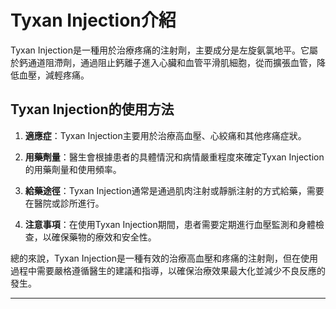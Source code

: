 # Tyxan Injection介紹
Tyxan Injection是一種用於治療疼痛的注射劑，主要成分是左旋氨氯地平。它屬於鈣通道阻滯劑，通過阻止鈣離子進入心臟和血管平滑肌細胞，從而擴張血管，降低血壓，減輕疼痛。
## Tyxan Injection的使用方法
1. **適應症**：Tyxan Injection主要用於治療高血壓、心絞痛和其他疼痛症狀。
2. **用藥劑量**：醫生會根據患者的具體情況和病情嚴重程度來確定Tyxan Injection的用藥劑量和使用頻率。
3. **給藥途徑**：Tyxan Injection通常是通過肌肉注射或靜脈注射的方式給藥，需要在醫院或診所進行。
4. **注意事項**：在使用Tyxan Injection期間，患者需要定期進行血壓監測和身體檢查，以確保藥物的療效和安全性。
總的來說，Tyxan Injection是一種有效的治療高血壓和疼痛的注射劑，但在使用過程中需要嚴格遵循醫生的建議和指導，以確保治療效果最大化並減少不良反應的發生。
---